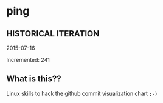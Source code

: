 # ping

## HISTORICAL ITERATION
2015-07-16

Incremented: 241

## What is this?? 
Linux skills to hack the github commit visualization chart `;-)`
